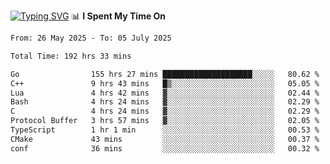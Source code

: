 <a href="https://git.io/typing-svg"><img src="https://readme-typing-svg.demolab.com?font=Fira+Code&weight=700&size=35&pause=2000&center=true&random=false&width=1000&height=250&lines=%F0%9D%98%9B%F0%9D%98%A9%F0%9D%98%A6+%F0%9D%98%AD%F0%9D%98%AA%F0%9D%98%A7%F0%9D%98%A6+%F0%9D%98%B0%F0%9D%98%A7+%F0%9D%98%B5%F0%9D%98%A9%F0%9D%98%AA%F0%9D%98%B4+%F0%9D%98%B8%F0%9D%98%B0%F0%9D%98%B3%F0%9D%98%AD%F0%9D%98%A5+%F0%9D%98%AA%F0%9D%98%B4+%F0%9D%98%B0%F0%9D%98%AF%F0%9D%98%AD%F0%9D%98%BA+%F0%9D%98%B5%F0%9D%98%A9%F0%9D%98%A6+%F0%9D%98%A6%F0%9D%98%AF%F0%9D%98%AB%F0%9D%98%B0%F0%9D%98%BA%F0%9D%98%AE%F0%9D%98%A6%F0%9D%98%AF%F0%9D%98%B5+%F0%9D%98%B0%F0%9D%98%A7+%F0%9D%98%A5%F0%9D%98%A6%F0%9D%98%A4%F0%9D%98%A6%F0%9D%98%B1%F0%9D%98%B5%F0%9D%98%AA%F0%9D%98%B0%F0%9D%98%AF" alt="Typing SVG" /></a>
📊 **I Spent My Time On** 

<!--START_SECTION:waka-->

```txt
From: 26 May 2025 - To: 05 July 2025

Total Time: 192 hrs 33 mins

Go                155 hrs 27 mins ████████████████████░░░░░   80.62 %
C++               9 hrs 43 mins   █▒░░░░░░░░░░░░░░░░░░░░░░░   05.05 %
Lua               4 hrs 42 mins   ▓░░░░░░░░░░░░░░░░░░░░░░░░   02.44 %
Bash              4 hrs 24 mins   ▓░░░░░░░░░░░░░░░░░░░░░░░░   02.29 %
C                 4 hrs 24 mins   ▓░░░░░░░░░░░░░░░░░░░░░░░░   02.29 %
Protocol Buffer   3 hrs 57 mins   ▓░░░░░░░░░░░░░░░░░░░░░░░░   02.05 %
TypeScript        1 hr 1 min      ░░░░░░░░░░░░░░░░░░░░░░░░░   00.53 %
CMake             43 mins         ░░░░░░░░░░░░░░░░░░░░░░░░░   00.37 %
conf              36 mins         ░░░░░░░░░░░░░░░░░░░░░░░░░   00.32 %
```

<!--END_SECTION:waka-->
